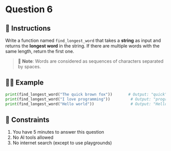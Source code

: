# Question 6

## 📜 Instructions

Write a function named `find_longest_word` that takes a **string** as input and returns the **longest word** in the string. If there are multiple words with the same length, return the first one.

> 📌 **Note**: Words are considered as sequences of characters separated by spaces.

## ‍👨‍💻 Example

```python
print(find_longest_word("The quick brown fox"))       # Output: "quick"
print(find_longest_word("I love programming"))         # Output: "programming"
print(find_longest_word("Hello world"))                # Output: "Hello"
```

## 🚫 Constraints  
1. You have 5 minutes to answer this question  
2. No AI tools allowed  
3. No internet search (except to use playgrounds)
